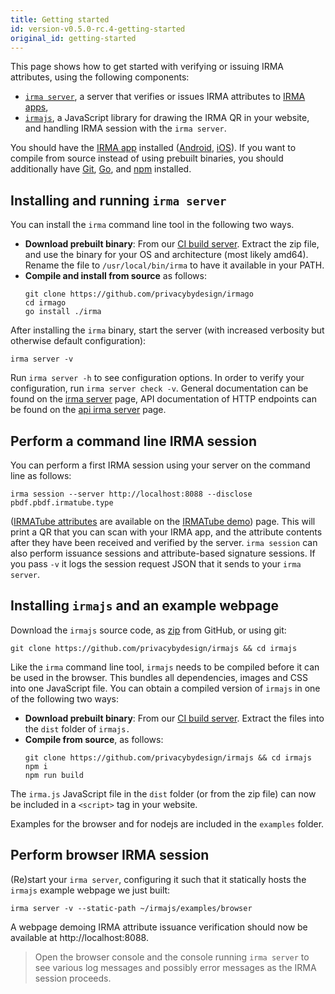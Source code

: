 ```yaml
---
title: Getting started
id: version-v0.5.0-rc.4-getting-started
original_id: getting-started
---
```


This page shows how to get started with verifying or issuing IRMA attributes, using the following components:

 * [`irma server`](irma-server.md), a server that verifies or issues IRMA attributes to [IRMA apps](irma-app.md),
 * [`irmajs`](irmajs.md), a JavaScript library for drawing the IRMA QR in your website, and handling IRMA session with the `irma server`.

You should have the [IRMA app](irma-app.md) installed ([Android](https://play.google.com/store/apps/details?id=org.irmacard.cardemu), [iOS](https://itunes.apple.com/nl/app/irma-authentication/id1294092994)). If you want to compile from source instead of using prebuilt binaries, you should additionally have [Git](https://git-scm.com/), [Go](https://golang.org/doc/install), and [npm](https://docs.npmjs.com/cli/npm) installed.


## Installing and running `irma server`
You can install the `irma` command line tool in the following two ways.

* **Download prebuilt binary**: From our [CI build server](https://gitlab.science.ru.nl/irma/github-mirrors/irmago/-/jobs/artifacts/master/download?job=binaries). Extract the zip file, and use the binary for your OS and architecture (most likely amd64). Rename the file to `/usr/local/bin/irma` to have it available in your PATH.
* **Compile and install from source** as follows:
  ```shell
  git clone https://github.com/privacybydesign/irmago
  cd irmago
  go install ./irma
  ```

After installing the `irma` binary, start the server (with increased verbosity but otherwise default configuration):
```shell
irma server -v
```
Run `irma server -h` to see configuration options. In order to verify your configuration, run `irma server check -v`. General documentation can be found on the [irma server](irma-server.md) page, API documentation of HTTP endpoints can be found on the [api irma server](api-irma-server.md) page.

## Perform a command line IRMA session
You can perform a first IRMA session using your server on the command line as follows:
```shell
irma session --server http://localhost:8088 --disclose pbdf.pbdf.irmatube.type
```
([IRMATube attributes](https://privacybydesign.foundation/attribute-index/en/pbdf.pbdf.irmatube.html) are available on the [IRMATube demo](https://privacybydesign.foundation/demo/irmaTube/)) page. This will print a QR that you can scan with your IRMA app, and the attribute contents after they have been received and verified by the server. `irma session` can also perform issuance sessions and attribute-based signature sessions. If you pass  `-v` it logs the session request JSON that it sends to your `irma server`.


## Installing `irmajs` and an example webpage
Download the `irmajs` source code, as [zip](https://github.com/privacybydesign/irmajs/archive/master.zip) from GitHub, or using git:
```shell
git clone https://github.com/privacybydesign/irmajs && cd irmajs
```

Like the `irma` command line tool, `irmajs` needs to be compiled before it can be used in the browser. This bundles all dependencies, images and CSS into one JavaScript file. You can obtain a compiled version of `irmajs` in one of the following two ways:

* **Download prebuilt binary**: From our [CI build server](https://gitlab.science.ru.nl/irma/github-mirrors/irmajs/-/jobs/artifacts/master/download?job=bundle). Extract the files into the `dist` folder of `irmajs.`
* **Compile from source**, as follows:
  ```shell
  git clone https://github.com/privacybydesign/irmajs && cd irmajs
  npm i
  npm run build
  ```

The `irma.js` JavaScript file in the `dist` folder (or from the zip file) can now be included in a `<script>` tag in your website.

Examples for the browser and for nodejs are included in the `examples` folder.

## Perform browser IRMA session

(Re)start your `irma server`, configuring it such that it statically hosts the `irmajs` example webpage we just built:
```shell
irma server -v --static-path ~/irmajs/examples/browser
```
A webpage demoing IRMA attribute issuance verification should now be available at http://localhost:8088.

> Open the browser console and the console running `irma server` to see various log messages and possibly error messages as the IRMA session proceeds.
